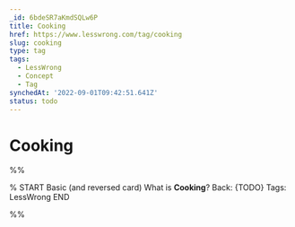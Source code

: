 ```yaml
---
_id: 6bdeSR7aKmdSQLw6P
title: Cooking
href: https://www.lesswrong.com/tag/cooking
slug: cooking
type: tag
tags:
  - LessWrong
  - Concept
  - Tag
synchedAt: '2022-09-01T09:42:51.641Z'
status: todo
---
```


# Cooking


%%

% START
Basic (and reversed card)
What is **Cooking**?
Back: {TODO}
Tags: LessWrong
END

%%
	
